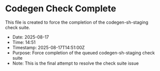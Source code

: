 # Codegen Check Complete

This file is created to force the completion of the codegen-sh-staging check suite.

- Date: 2025-08-17
- Time: 14:51
- Timestamp: 2025-08-17T14:51:00Z
- Purpose: Force completion of the queued codegen-sh-staging check suite
- Note: This is the final attempt to resolve the check suite issue

